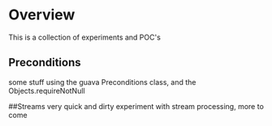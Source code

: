 # Overview
This is a collection of experiments and POC's 

## Preconditions
some stuff using the guava Preconditions class, and the Objects.requireNotNull

##Streams
very quick and dirty experiment with stream processing, more to come